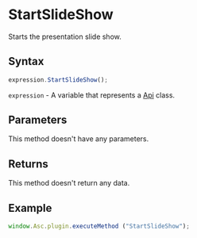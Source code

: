 # StartSlideShow

Starts the presentation slide show.

## Syntax

```javascript
expression.StartSlideShow();
```

`expression` - A variable that represents a [Api](Methods.md) class.

## Parameters

This method doesn't have any parameters.

## Returns

This method doesn't return any data.

## Example

```javascript
window.Asc.plugin.executeMethod ("StartSlideShow");
```
